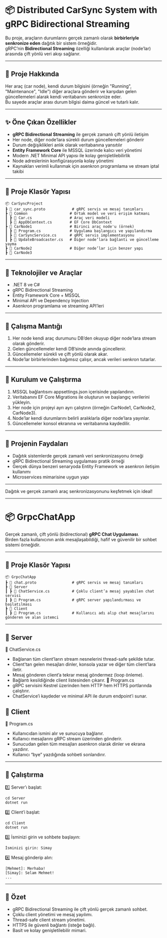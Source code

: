 # 📦 Distributed CarSync System with gRPC Bidirectional Streaming

Bu proje, araçların durumlarını gerçek zamanlı olarak **birbirleriyle senkronize eden** dağıtık bir sistem örneğidir.  
gRPC’nin **Bidirectional Streaming** özelliği kullanılarak araçlar (node’lar) arasında çift yönlü veri akışı sağlanır.

---

## 🚀 Proje Hakkında

Her araç (car node), kendi durum bilgisini (örneğin "Running", "Maintenance", "Idle") diğer araçlara gönderir ve karşıdan gelen güncellemeleri alarak kendi veritabanını senkronize eder.  
Bu sayede araçlar arası durum bilgisi daima güncel ve tutarlı kalır.

---

## ✨ Öne Çıkan Özellikler

- **gRPC Bidirectional Streaming** ile gerçek zamanlı çift yönlü iletişim  
- Her node, diğer node’lara sürekli durum güncellemeleri gönderir  
- Durum değişiklikleri anlık olarak veritabanına yansıtılır  
- **Entity Framework Core** ile MSSQL üzerinde kalıcı veri yönetimi  
- Modern .NET Minimal API yapısı ile kolay genişletilebilirlik  
- Node adreslerinin konfigürasyonla kolay yönetimi  
- Kaynakları verimli kullanmak için asenkron programlama ve stream iptal takibi  

---

## 📂 Proje Klasör Yapısı

```plaintext
📦 CarSyncProject
┣ 📜 car_sync.proto            # gRPC servis ve mesaj tanımları
┣ 📂 Common                   # Ortak model ve veri erişim katmanı
┃ ┣ 📜 Car.cs                 # Araç veri modeli
┃ ┣ 📜 AppDbContext.cs        # EF Core DbContext
┣ 📂 CarNode1                 # Birinci araç node'u (örnek)
┃ ┣ 📜 Program.cs             # Uygulama başlangıcı ve yapılandırma
┃ ┣ 📜 CarSyncService.cs      # gRPC servis implementasyonu
┃ ┣ 📜 UpdateBroadcaster.cs   # Diğer node’lara bağlantı ve güncelleme yayma
┣ 📂 CarNode2                 # Diğer node’lar için benzer yapı
┣ 📂 CarNode3
```

---

## 📜 Teknolojiler ve Araçlar

- .NET 8 ve C#
- gRPC Bidirectional Streaming
- Entity Framework Core + MSSQL
- Minimal API ve Dependency Injection
- Asenkron programlama ve streaming API’leri

---

## 🔄 Çalışma Mantığı
1. Her node kendi araç durumunu DB’den okuyup diğer node’lara stream olarak gönderir.
2. Gelen güncellemeler kendi DB’sinde anında güncellenir.
3. Güncellemeler sürekli ve çift yönlü olarak akar.
4. Node’lar birbirlerinden bağımsız çalışır, ancak verileri senkron tutarlar.

---

## 🚀 Kurulum ve Çalıştırma
1. MSSQL bağlantısını appsettings.json içerisinde yapılandırın.
2. Veritabanını EF Core Migrations ile oluşturun ve başlangıç verilerini yükleyin.
3. Her node için projeyi ayrı ayrı çalıştırın (örneğin CarNode1, CarNode2, CarNode3).
4. Node’lar kendi durumlarını belirli aralıklarla diğer node’lara yayınlar.
5. Güncellemeler konsol ekranına ve veritabanına kaydedilir.

---

## 🎯 Projenin Faydaları
- Dağıtık sistemlerde gerçek zamanlı veri senkronizasyonu örneği
- gRPC Bidirectional Streaming uygulaması pratik örneği
- Gerçek dünya benzeri senaryoda Entity Framework ve asenkron iletişim kullanımı
- Microservices mimarisine uygun yapı

---

Dağıtık ve gerçek zamanlı araç senkronizasyonunu keşfetmek için ideal!

---

# 📦 GrpcChatApp

Gerçek zamanlı, çift yönlü (bidirectional) **gRPC Chat Uygulaması**.  
Birden fazla kullanıcının anlık mesajlaşabildiği, hafif ve güvenilir bir sohbet sistemi örneğidir.

---

## 📂 Proje Klasör Yapısı

```plaintext
📦 GrpcChatApp
┣ 📜 chat.proto                # gRPC servis ve mesaj tanımları
┣ 📂 Server
┃ ┣ 📜 ChatService.cs          # Çoklu client’a mesaj yayabilen chat servisi
┃ ┣ 📜 Program.cs              # gRPC server yapılandırması ve başlatılması
┣ 📂 Client
┃ ┣ 📜 Program.cs              # Kullanıcı adı alıp chat mesajlarını gönderen ve alan istemci
```

---

## 📂 Server
📜 ChatService.cs
- Bağlanan tüm client’ların stream nesnelerini thread-safe şekilde tutar.
- Client’tan gelen mesajları dinler, konsola yazar ve diğer tüm client’lara iletir.
- Mesaj gönderen client’a tekrar mesaj göndermez (loop önleme).
- Bağlantı kesildiğinde client listesinden çıkarır.
📜 Program.cs
- gRPC servisini Kestrel üzerinden hem HTTP hem HTTPS portlarında çalıştırır.
- ChatService’i kaydeder ve minimal API ile durum endpoint’i sunar.

## 📂 Client
📜 Program.cs
- Kullanıcıdan ismini alır ve sunucuya bağlanır.
- Kullanıcı mesajlarını gRPC stream üzerinden gönderir.
- Sunucudan gelen tüm mesajları asenkron olarak dinler ve ekrana yazdırır.
- Kullanıcı “bye” yazdığında sohbeti sonlandırır.

---

## 🚀 Çalıştırma
1️⃣ Server’ı başlat:
```plaintext
cd Server
dotnet run
```
2️⃣ Client’i başlat:
```plaintext
cd Client
dotnet run
```
3️⃣ İsminizi girin ve sohbete başlayın:
```plaintext
İsminizi girin: Simay
```
4️⃣ Mesaj gönderip alın:
```plaintext
[Mehmet]: Merhaba!
[Simay]: Selam Mehmet!
...
```

---

## 🎯 Özet
- gRPC Bidirectional Streaming ile çift yönlü gerçek zamanlı sohbet.
- Çoklu client yönetimi ve mesaj yayılımı.
- Thread-safe client stream yönetimi.
- HTTPS ile güvenli bağlantı (isteğe bağlı).
- Basit ve kolay genişletilebilir mimari.

